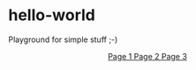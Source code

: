 # hello-world
Playground for simple stuff ;-)

<p align="center">
  <a href="p1.md">Page 1 </a>
  <a href="p2.md">Page 2 </a>
  <a href="p3.md">Page 3 </a>
  
</p>
